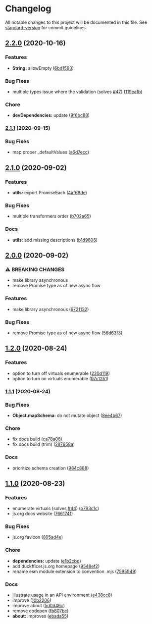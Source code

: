 # Changelog

All notable changes to this project will be documented in this file. See [standard-version](https://github.com/conventional-changelog/standard-version) for commit guidelines.

## [2.2.0](https://github.com/devtin/duckfficer/compare/v2.1.1...v2.2.0) (2020-10-16)


### Features

* **String:** allowEmpty ([6bd1593](https://github.com/devtin/duckfficer/commit/6bd159337e21daa5d5e0869fe319e4c072980c8f))


### Bug Fixes

* multiple types issue where the validation (solves [#47](https://github.com/devtin/duckfficer/issues/47)) ([119eafb](https://github.com/devtin/duckfficer/commit/119eafbb38bf7de850f90515f47bd207a5e9276f))


### Chore

* **devDependencies:** update ([9f6bc88](https://github.com/devtin/duckfficer/commit/9f6bc8851b73a65499e051cbe88f4352c06423c4))

### [2.1.1](https://github.com/devtin/duckfficer/compare/v2.1.0...v2.1.1) (2020-09-15)


### Bug Fixes

* map proper _defaultValues ([a6d7ecc](https://github.com/devtin/duckfficer/commit/a6d7eccae92def812a48d064d1e31bb18ce0e170))

## [2.1.0](https://github.com/devtin/duckfficer/compare/v2.0.0...v2.1.0) (2020-09-02)


### Features

* **utils:** export PromiseEach ([4af66de](https://github.com/devtin/duckfficer/commit/4af66def4917f54181f174295c28919644a614d6))


### Bug Fixes

* multiple transformers order ([b702a65](https://github.com/devtin/duckfficer/commit/b702a6543173410c15bd7d5700748926f7bb9790))


### Docs

* **utils:** add missing descriptions ([b1d9606](https://github.com/devtin/duckfficer/commit/b1d9606050994955c3e5d9a2e6c7cca1968bdd57))

## [2.0.0](https://github.com/devtin/duckfficer/compare/v1.2.0...v2.0.0) (2020-09-02)


### ⚠ BREAKING CHANGES

* make library asynchronous
* remove Promise type as of new async flow

### Features

* make library asynchronous ([9721132](https://github.com/devtin/duckfficer/commit/972113220a7569f649ed20f20ad60765c0109f4e))


### Bug Fixes

* remove Promise type as of new async flow ([56d63f3](https://github.com/devtin/duckfficer/commit/56d63f30d0597e0158f28d11d854b983fc4aa1c6))

## [1.2.0](https://github.com/devtin/duckfficer/compare/v1.1.1...v1.2.0) (2020-08-24)


### Features

* option to turn off virtuals enumerable ([220d119](https://github.com/devtin/duckfficer/commit/220d119f43e1c553784119506bd13e50d204a712))
* option to turn on virtuals enumerable ([07c1251](https://github.com/devtin/duckfficer/commit/07c125136eff505013f66797f06c683bd0c3e3ca))

### [1.1.1](https://github.com/devtin/duckfficer/compare/v1.1.0...v1.1.1) (2020-08-24)


### Bug Fixes

* **Object.mapSchema:** do not mutate object ([8ee4b67](https://github.com/devtin/duckfficer/commit/8ee4b67222ad1d6a29584901ef69b5e1b80d3113))


### Chore

* fix docs build ([ca78a08](https://github.com/devtin/duckfficer/commit/ca78a08a7b7eb6f555ff671cad6ff97223b6ed04))
* fix docs build (trim) ([287958a](https://github.com/devtin/duckfficer/commit/287958aee0e75eca2dfc85ed5ce9f16cb34feabb))


### Docs

* prioritize schema creation ([984c888](https://github.com/devtin/duckfficer/commit/984c88816604c9036835940a59335e951c6d92d0))

## [1.1.0](https://github.com/devtin/duckfficer/compare/v1.0.0...v1.1.0) (2020-08-23)


### Features

* enumerate virtuals (solves [#44](https://github.com/devtin/duckfficer/issues/44)) ([b793c1c](https://github.com/devtin/duckfficer/commit/b793c1cfbba4211101052ccf48f3704bfa3824b4))
* js.org docs website ([7661741](https://github.com/devtin/duckfficer/commit/7661741c3ace206a9f08ba79d4b1f04c829cf359))


### Bug Fixes

* js.org favicon ([895ad4e](https://github.com/devtin/duckfficer/commit/895ad4e35911d6329693bbc8a2442d238a5598cc))


### Chore

* **dependencies:** update ([e1b2cbd](https://github.com/devtin/duckfficer/commit/e1b2cbdfd60a40a39c1a2571066b39545fb6f248))
* add duckfficer.js.org homepage ([9548ef2](https://github.com/devtin/duckfficer/commit/9548ef2b9976c8fbbe8a0105c783bb6ef5d53925))
* rename esm module extension to convention .mjs ([7595949](https://github.com/devtin/duckfficer/commit/75959496bb86780685a7872fb96816e393d8f071))


### Docs

* illustrate usage in an API environment ([e438cc8](https://github.com/devtin/duckfficer/commit/e438cc88b1e3ecf0cbd728b59963ec60857dbd37))
* improve ([10b2206](https://github.com/devtin/duckfficer/commit/10b2206ec8490d98ba5b40d898a901d231660fc4))
* improve about ([5d0d46c](https://github.com/devtin/duckfficer/commit/5d0d46ce8091d0b45dc0a487f9e85ec9c9f13fee))
* remove codepen ([fb807bc](https://github.com/devtin/duckfficer/commit/fb807bc593d246afef01fd9dde50918c68ebb5d1))
* **about:** improves ([ebada55](https://github.com/devtin/duckfficer/commit/ebada555534f352213d44265a9d984ffc2396ea8))
